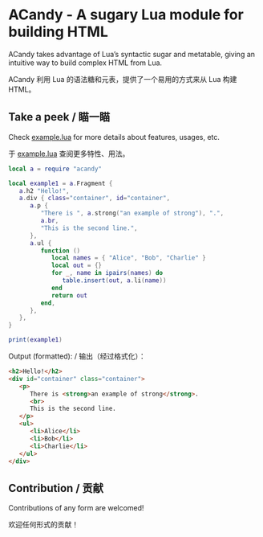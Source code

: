 # ACandy - A sugary Lua module for building HTML

ACandy takes advantage of Lua’s syntactic sugar and metatable, giving an intuitive way to build complex HTML from Lua.

ACandy 利用 Lua 的语法糖和元表，提供了一个易用的方式来从 Lua 构建 HTML。

## Take a peek / 瞄一瞄

Check [example.lua](./example.lua) for more details about features, usages, etc.

于 [example.lua](./example.lua) 查阅更多特性、用法。

```lua
local a = require "acandy"

local example1 = a.Fragment {
   a.h2 "Hello!",
   a.div { class="container", id="container",
      a.p {
         "There is ", a.strong("an example of strong"), ".",
         a.br,
         "This is the second line.",
      },
      a.ul {
         function ()
            local names = { "Alice", "Bob", "Charlie" }
            local out = {}
            for _, name in ipairs(names) do
               table.insert(out, a.li(name))
            end
            return out
         end,
      },
   },
}

print(example1)
```

Output (formatted): / 输出（经过格式化）：

```html
<h2>Hello!</h2>
<div id="container" class="container">
   <p>
      There is <strong>an example of strong</strong>.
      <br>
      This is the second line.
   </p>
   <ul>
      <li>Alice</li>
      <li>Bob</li>
      <li>Charlie</li>
   </ul>
</div>
```

## Contribution / 贡献

Contributions of any form are welcomed! 

欢迎任何形式的贡献！
